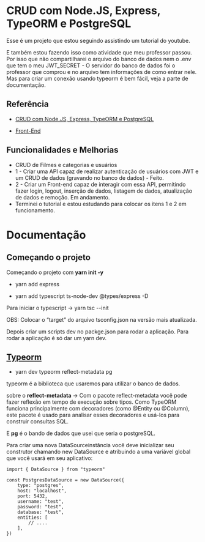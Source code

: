 
# CRUD com Node.JS, Express, TypeORM e PostgreSQL

Esse é um projeto que estou seguindo assistindo um tutorial do youtube.

E também estou fazendo isso como atividade que meu professor passou. Por isso que não compartilharei o arquivo do banco de dados nem o .env que tem o meu JWT_SECRET - O servidor do banco de dados foi o professor que comprou e no arquivo tem informações de como entrar nele. 
Mas para criar um conexão usando typeorm é bem fácil, veja a parte de documentação. 
## Referência

 - [CRUD com Node.JS, Express, TypeORM e PostgreSQL](https://youtu.be/9AO2hZJsHrs?si=tIkT9fCkbOgzOOp7)

 - [ Front-End ](https://github.com/Iran-Ferreira/frontend.git) 

## Funcionalidades e Melhorias

- CRUD de Filmes e categorias e usuários
- 1 - Criar uma API capaz de realizar autenticação de usuários com JWT e um CRUD de dados (gravando no banco de dados) - Feito.
- 2 - Criar um Front-end capaz de interagir com essa API, permitindo fazer login, logout, inserção de dados, listagem de dados, atualização de dados e remoção. Em andamento.
- Terminei o tutorial e estou estudando para colocar os itens 1 e 2 em funcionamento.



# Documentação
## Começando o projeto 
Começando o projeto com **yarn init -y**

- yarn add express 

- yarn add typescript ts-node-dev @types/express -D

Para iniciar o typescript →  yarn tsc --init

OBS: Colocar o “target” do arquivo tsconfig.json na versão mais atualizada.

Depois criar um scripts dev  no packge.json para rodar a aplicação. Para rodar a aplicação é só dar um yarn dev.

## [Typeorm](https://typeorm.io/)

- yarn dev typeorm reflect-metadata pg

typeorm é a biblioteca que usaremos para utilizar o banco de dados.

sobre o **reflect-metadata** → Com o pacote reflect-metadata você pode fazer reflexão em tempo de execução sobre tipos. Como TypeORM funciona principalmente com decoradores (como @Entity ou @Column), este pacote é usado para analisar esses decoradores e usá-los para construir consultas SQL.

E **pg** é o bando de dados que usei que seria o postgreSQL.

Para criar uma nova DataSourceinstância você deve inicializar seu construtor chamando new DataSource e atribuindo a uma variável global que você usará em seu aplicativo:

```
import { DataSource } from "typeorm"

const PostgresDataSource = new DataSource({
    type: "postgres",
    host: "localhost",
    port: 5432,
    username: "test",
    password: "test",
    database: "test",
    entities: [
        // ....
    ],
})
```